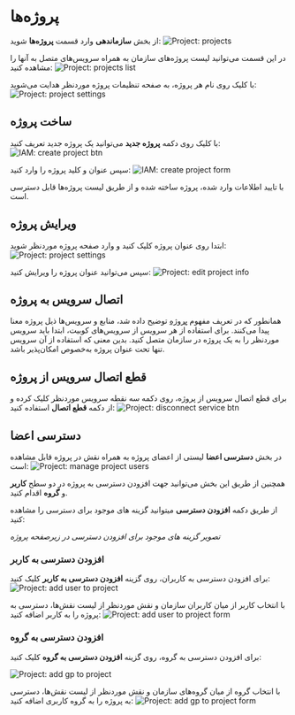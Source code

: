 # پروژه‌ها

از بخش **سازماندهی** وارد قسمت **پروژه‌ها** شوید:
![Project: projects](projects.png)

در این قسمت می‌توانید لیست پروژه‌های سازمان به همراه سرویس‌های متصل به آنها را مشاهده کنید:
![Project: projects list](projects-list.png)

با کلیک روی نام هر پروژه، به صفحه تنظیمات پروژه موردنظر هدایت می‌شوید:
![Project: project settings](project-settings.png)

## ساخت پروژه

با کلیک روی دکمه‌ **پروژه جدید** می‌توانید یک پروژه جدید تعریف کنید:
![IAM: create project btn](create-project-btn.png)

سپس عنوان و کلید پروژه را وارد کنید:
![IAM: create project form](create-project-form.png)

با تایید اطلاعات وارد شده، پروژه ساخته شده و از طریق لیست پروژه‌ها قابل دسترسی است.

## ویرایش پروژه

ابتدا روی عنوان پروژه کلیک کنید و وارد صفحه پروژه موردنظر شوید:
![Project: project settings](project-settings.png)

سپس می‌توانید عنوان پروژه را ویرایش کنید:
![Project: edit project info](edit-project-info.png)

## اتصال سرویس به پروژه

همانطور که در تعریف مفهوم [پروژه](../#project) توضیح داده شد، منابع و سرویس‌ها ذیل پروژه معنا پیدا می‌کنند. برای استفاده از هر سرویس از سرویس‌های کوبیت، ابتدا باید سرویس موردنظر را به یک پروژه در سازمان متصل کنید. بدین معنی که استفاده از آن سرویس تنها تحت عنوان پروژه به‌خصوص امکان‌پذیر باشد.

## قطع اتصال سرویس از پروژه

برای قطع اتصال سرویس از پروژه، روی دکمه سه نقطه سرویس موردنظر کلیک کرده و از دکمه **قطع اتصال** استفاده کنید:
![Project: disconnect service btn](disconnect-service-btn.png)

## دسترسی اعضا

در بخش **دسترسی اعضا** لیستی از اعضای پروژه به همراه نقش در پروژه قابل مشاهده است:
![Project: manage project users](manage-project-users.png)

همچنین از طریق این بخش می‌توانید جهت افزودن دسترسی به پروژه در دو سطح **کاربر** و **گروه** اقدام کنید.

از طریق دکمه **افزودن دسترسی** میتوانید گزینه های موجود برای دسترسی را مشاهده کنید:

_تصویر گزینه های موجود برای افزودن دسترسی در زیرصفحه پروژه_

### افزودن دسترسی به کاربر

برای افزودن دسترسی به کاربران، روی گزینه **افزودن دسترسی به کاربر** کلیک کنید:
![Project: add user to project](add-user-to-project.png)

با انتخاب کاربر از میان کاربران سازمان و نقش موردنظر از لیست نقش‌ها، دسترسی به پروژه را به کاربر اضافه کنید:
![Project: add user to project form](add-user-to-project-form.png)

### افزودن دسترسی به گروه

برای افزودن دسترسی به گروه، روی گزینه **افزودن دسترسی به گروه** کلیک کنید:

![Project: add gp to project](add-gp-to-project.png)

با انتخاب گروه از میان گروه‌های سازمان و نقش موردنظر از لیست نقش‌ها، دسترسی به پروژه را به گروه کاربری اضافه کنید:
![Project: add gp to project form](add-gp-to-project-form.png)
